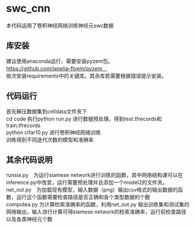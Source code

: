 # swc_cnn
本代码运用了卷积神经网络训练神经元swc数据<br>

## 库安装
建议使用anaconda运行，需要安装pyzem包。<br>
https://github.com/janelia-flyem/pyzem　<br>
依次安装requirements中的关键库。其余库若需要根据错误提示安装。<br>

## 代码运行
首先解压数据集到celldata文件夹下<br> 
cd code 执行python run.py 进行数据预处理，得到test.tfrecords和train.tfrecords<br> 
python cifar10.py 进行卷积神经网络训练<br> 
训练得到不同迭代次数的模型和准确率

## 其余代码说明
runsia.py　为运行siamese network进行训练的函数，其中网络结构课可以在inference.py中改变，运行需要预处理并且添加一个model2的文件夹。<br>
net_out.py　为加载现有模型，输入数据（png）输出csv格式的输出数据的函数，运行这个函数需要检查路径是否正确和各个类型数据的个数<br>
computea.py 为计算检索准确率的函数，利用net_out.py 输出训练集和测试集的网络输出，输入进行计算可得siamese network的检索准确率，运行前检查路径以及各类神经元个数
